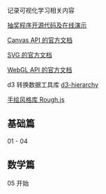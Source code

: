 记录可视化学习相关内容

[抽奖程序开源代码及在线演示](https://github.com/akira-cn/FE_You_dont_know/issues/27)

[Canvas API 的官方文档](https://developer.mozilla.org/zh-CN/docs/Web/API/Canvas_API)

[SVG 的官方文档](https://developer.mozilla.org/zh-CN/docs/Web/SVG)

[WebGL API 的官方文档](https://developer.mozilla.org/zh-CN/docs/Web/API/WebGL_API)

d3 转换数据工具库 [d3-hierarchy](https://github.com/d3/d3-hierarchy)

[手绘风格库 Rough.js](https://github.com/rough-stuff/rough)

## 基础篇

01 - 04

## 数学篇

05 开始

